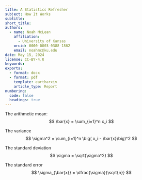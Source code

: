 ```yaml
---
title: A Statistics Refresher
subject: How It Works
subtitle: 
short_title: 
authors:
  - name: Noah McLean
    affiliation:
      - University of Kansas
    orcid: 0000-0003-0388-1862
    email: noahmc@ku.edu
date: May 15, 2024
license: CC-BY-4.0
keywords: 
exports:
  - format: docx
  - format: pdf
    template: eartharxiv
    article_type: Report
numbering:
  code: false
  headings: true
---
```


The arithmetic mean:
$$ \bar{x} = \sum_{i=1}^n x_i $$

The variance
$$ \sigma^2 = \sum_{i=1}^n \big( x_i - \bar{x}\big)^2 $$

The standard deviation
$$ \sigma = \sqrt{\sigma^2} $$ 

The standard error
$$ \sigma_{\bar{x}} = \dfrac{\sigma}{\sqrt{n}} $$